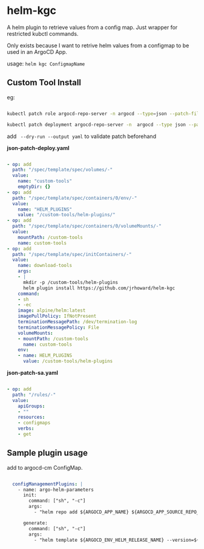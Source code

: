 # helm-kgc

A helm plugin to retrieve values from a config map. Just wrapper for restricted kubctl commands.

Only exists because I want to retrive helm values from a configmap to be used in an ArgoCD App.


usage: `helm kgc ConfigmapName`

## Custom Tool Install

eg:


```sh

kubectl patch role argocd-repo-server -n argocd --type=json --patch-file json-patch-sa.yaml

kubectl patch deployment argocd-repo-server -n  argocd --type json --patch-file json-patch-deploy.yaml

```



add ` --dry-run --output yaml` to validate patch beforehand

**json-patch-deploy.yaml**

```yaml

- op: add
  path: "/spec/template/spec/volumes/-"
  value:
    name: "custom-tools"
    emptyDir: {}
- op: add
  path: "/spec/template/spec/containers/0/env/-"
  value:
    name: "HELM_PLUGINS"
    value: "/custom-tools/helm-plugins/"
- op: add
  path: "/spec/template/spec/containers/0/volumeMounts/-"
  value:
    mountPath: /custom-tools
    name: custom-tools
- op: add
  path: "/spec/template/spec/initContainers/-"
  value:
    name: download-tools
    args:
    - |
      mkdir -p /custom-tools/helm-plugins
      helm plugin install https://github.com/jrhoward/helm-kgc
    command:
    - sh
    - -ec
    image: alpine/helm:latest
    imagePullPolicy: IfNotPresent
    terminationMessagePath: /dev/termination-log
    terminationMessagePolicy: File
    volumeMounts:
    - mountPath: /custom-tools
      name: custom-tools
    env:
    - name: HELM_PLUGINS
      value: /custom-tools/helm-plugins
```

**json-patch-sa.yaml**

```yaml

- op: add
  path: "/rules/-"
  value:
    apiGroups:
    - ""
    resources:
    - configmaps
    verbs:
    - get

```

## Sample plugin usage

add to argocd-cm ConfigMap.

```yaml

  configManagementPlugins: |
    - name: argo-helm-parameters
      init:
        command: ["sh", "-c"]
        args:
          - "helm repo add ${ARGOCD_APP_NAME} ${ARGOCD_APP_SOURCE_REPO_URL} && helm kgc ${ARGOCD_APP_NAME}> extra-params-kgc.yaml"

      generate:
        command: ["sh", "-c"]
        args:
          - "helm template ${ARGOCD_ENV_HELM_RELEASE_NAME} --version=${ARGOCD_APP_REVISION} -n ${ARGOCD_APP_NAMESPACE}  -f extra-params-kgc.yaml ${ARGOCD_APP_NAME}/${ARGOCD_ENV_HELM_CHART}"

```